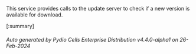 






This service provides calls to the update server to check if a new version is available for download.

[:summary]

###### Auto generated by Pydio Cells Enterprise Distribution v4.4.0-alpha1 on 26-Feb-2024
